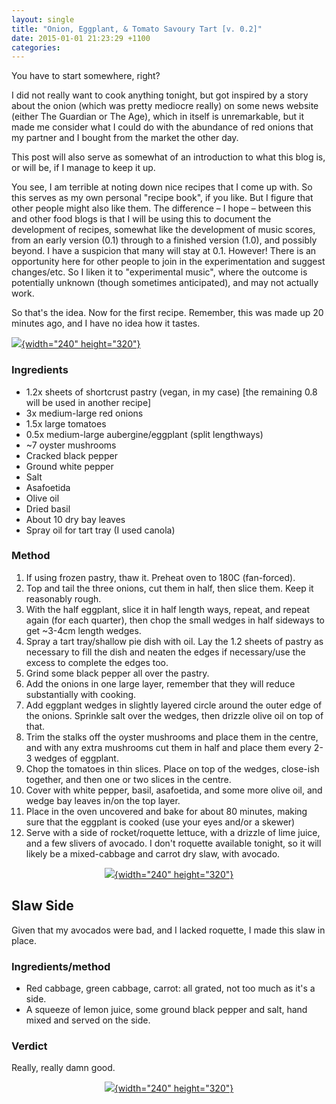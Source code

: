 ```yaml
---
layout: single
title: "Onion, Eggplant, & Tomato Savoury Tart [v. 0.2]"
date: 2015-01-01 21:23:29 +1100
categories:
---
```

You have to start somewhere, right?

I did not really want to cook anything tonight, but got inspired by a
story about the onion (which was pretty mediocre really) on some news
website (either The Guardian or The Age), which in itself is
unremarkable, but it made me consider what I could do with the abundance
of red onions that my partner and I bought from the market the other
day.

This post will also serve as somewhat of an introduction to what this
blog is, or will be, if I manage to keep it up.

You see, I am terrible at noting down nice recipes that I come up with.
So this serves as my own personal "recipe book", if you like. But I
figure that other people might also like them. The difference – I hope –
between this and other food blogs is that I will be using this to
document the development of recipes, somewhat like the development of
music scores, from an early version (0.1) through to a finished version
(1.0), and possibly beyond. I have a suspicion that many will stay at
0.1. However! There is an opportunity here for other people to join in
the experimentation and suggest changes/etc. So I liken it to
"experimental music", where the outcome is potentially unknown (though
sometimes anticipated), and may not actually work.

So that's the idea. Now for the first recipe. Remember, this was made up
20 minutes ago, and I have no idea how it tastes.

[![](https://farm8.staticflickr.com/7499/16193318445_2900db3bdd_c.jpg){width="240"
height="320"}](https://farm8.staticflickr.com/7499/16193318445_2900db3bdd_c.jpg)

### Ingredients

-   1.2x sheets of shortcrust pastry (vegan, in my case) \[the remaining
    0.8 will be used in another recipe\]
-   3x medium-large red onions
-   1.5x large tomatoes
-   0.5x medium-large aubergine/eggplant (split lengthways)
-   \~7 oyster mushrooms
-   Cracked black pepper
-   Ground white pepper
-   Salt
-   Asafoetida
-   Olive oil
-   Dried basil
-   About 10 dry bay leaves
-   Spray oil for tart tray (I used canola)

### Method

1.  If using frozen pastry, thaw it. Preheat oven to 180C (fan-forced).
2.  Top and tail the three onions, cut them in half, then slice them.
    Keep it reasonably rough.
3.  With the half eggplant, slice it in half length ways, repeat, and
    repeat again (for each quarter), then chop the small wedges in half
    sideways to get \~3-4cm length wedges.
4.  Spray a tart tray/shallow pie dish with oil. Lay the 1.2 sheets of
    pastry as necessary to fill the dish and neaten the edges if
    necessary/use the excess to complete the edges too.
5.  Grind some black pepper all over the pastry.
6.  Add the onions in one large layer, remember that they will reduce
    substantially with cooking.
7.  Add eggplant wedges in slightly layered circle around the outer edge
    of the onions. Sprinkle salt over the wedges, then drizzle olive oil
    on top of that.
8.  Trim the stalks off the oyster mushrooms and place them in the
    centre, and with any extra mushrooms cut them in half and place them
    every 2-3 wedges of eggplant.
9.  Chop the tomatoes in thin slices. Place on top of the wedges,
    close-ish together, and then one or two slices in the centre.
10. Cover with white pepper, basil, asafoetida, and some more olive oil,
    and wedge bay leaves in/on the top layer.
11. Place in the oven uncovered and bake for about 80 minutes, making
    sure that the eggplant is cooked (use your eyes and/or a skewer)
12. Serve with a side of rocket/roquette lettuce, with a drizzle of lime
    juice, and a few slivers of avocado. I don't roquette available
    tonight, so it will likely be a mixed-cabbage and carrot dry slaw,
    with avocado.

<div class="separator" style="clear: both; text-align: center;">

[![](https://farm8.staticflickr.com/7475/16005984140_09c311199f_c.jpg){width="240"
height="320"}](https://farm8.staticflickr.com/7475/16005984140_09c311199f_c.jpg)

</div>

Slaw Side
---------

Given that my avocados were bad, and I lacked roquette, I made this slaw
in place.

### Ingredients/method

-   Red cabbage, green cabbage, carrot: all grated, not too much as it's
    a side.
-   A squeeze of lemon juice, some ground black pepper and salt, hand
    mixed and served on the side.

### Verdict

Really, really damn good.

<div class="separator" style="clear: both; text-align: center;">

[![](https://farm8.staticflickr.com/7461/16007524637_b83e29af0e_c.jpg){width="240"
height="320"}](https://farm8.staticflickr.com/7461/16007524637_b83e29af0e_c.jpg)

</div>
